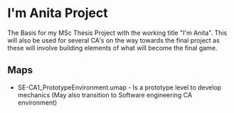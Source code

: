 # I'm Anita Project

The Basis for my MSc Thesis Project with the working title "I'm Anita". This will also be used for several CA's on the way towards the final project as these will involve building elements of what will become the final game.

## Maps

- SE-CA1_PrototypeEnvironment.umap - Is a prototype level to develop mechanics (May also transition to Software engineering CA environment)


